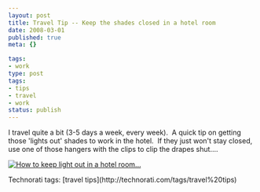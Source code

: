 ```yaml
---
layout: post
title: Travel Tip -- Keep the shades closed in a hotel room
date: 2008-03-01
published: true
meta: {}

tags:
- work
type: post
tags:
- tips
- travel
- work
status: publish
---
```



I travel quite a bit (3-5 days a week, every week).  A quick tip on getting those 'lights out' shades to work in the hotel.  If they just won't stay closed, use one of those hangers with the clips to clip the drapes shut....



[![How to keep light out in a hotel room...](http://media.eick.us/2011/05/2299447280_e88ac27cb9.jpg)](http://www.flickr.com/photos/19429588@N00/2299447280/ "How to keep light out in a hotel room...")

<div class="wlWriterSmartContent" style="margin: 0px;padding: 0px">Technorati tags: [travel tips](http://technorati.com/tags/travel%20tips)</div>
